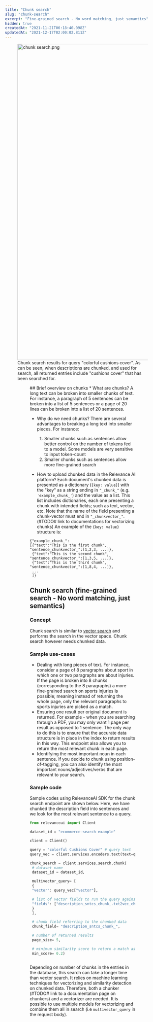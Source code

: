 ```yaml
---
title: "Chunk search"
slug: "chunk-search"
excerpt: "Fine-grained search - No word matching, just semantics"
hidden: true
createdAt: "2021-11-21T06:18:40.098Z"
updatedAt: "2021-12-17T02:00:02.811Z"
---
```

<figure>
<img src="https://files.readme.io/a8efd61-chunk_search.png" width="1026" alt="chunk search.png" />
<figcaption>Chunk search results for query "colorful cushions cover". As can be seen, when descriptions are chunked, and used for search, all returned entries include "cushions cover" that has been searched for.</figcaption>
<figure>
## Brief overview on chunks
* What are chunks?
A long text can be broken into smaller chunks of text. For instance, a paragraph of 5 sentences can be broken into a list of 5 sentences or a page of 20 lines can be broken into a list of 20 sentences.

* Why do we need chunks?
There are several advantages to breaking a long text into smaller pieces. For instance:
    1. Smaller chunks such as sentences allow better control on the number of tokens fed to a model. Some models are very sensitive to input token-count
    2. Smaller chunks such as sentences allow more fine-grained search

* How to upload chunked data in the Relevance AI platform?
Each document's chunked data is presented as a dictionary (`{key: value}`)
with the "key" as a string ending in `"_chunk_"` (e.g. `'example_chunk_'`) and the value as a list. This list includes dictionaries, each one presenting a chunk with intended fields; such as text, vector, etc. Note that the name of the field presenting a chunk-vector must end in `"_chunkvector_"`. (#TODO# link to documentations for vectorizing chunks)
An example of the `{key: value}` structure is:
```
{"example_chunk_":
[{"text":"This is the first chunk", "sentence_chunkvector_":[1,2,3, ...]},
 {"text":"This is the second chunk", "sentence_chunkvector_":[1,3,5, ...]},
 {"text":"This is the third chunk", "sentence_chunkvector_":[1,8,4, ...]},
 ...
 ]}
```

## Chunk search (fine-grained search - No word matching, just semantics)

### Concept
Chunk search is similar to [vector search](https://docs.relevance.ai/docs/pure-word-matching-pure-vector-search-or-combination-of-both) and performs the search in the vector space. Chunk search however needs chunked data.

### Sample use-cases
- Dealing with long pieces of text. For instance, consider a page of 8 paragraphs about sport in which one or two paragraphs are about injuries. If the page is broken into 8 chunks (corresponding to the 8 paragraphs) a more fine-grained search on sports injuries is possible; meaning instead of returning the whole page, only the relevant paragraphs to sports injuries are picked as a match.
 -  Ensuring one result per original document is returned. For example - when you are searching through a PDF, you may only want 1 page per result as opposed to 1 sentence. The only way to do this is to ensure that the accurate data structure is in place in the index to return results in this way. This endpoint also allows you to return the most relevant chunk in each page.
 -  Identifying the most important noun in each sentence. If you decide to chunk using position-of-tagging, you can also identify the most important nouns/adjectives/verbs that are relevant to your search.

### Sample code
Sample codes using RelevanceAI SDK for the chunk search endpoint are shown below. Here, we have chunked the description field into sentences and we look for the most relevant sentence to a query.
```python Python(SDK)
from relevanceai import Client

dataset_id = "ecommerce-search-example"

client = Client()

query = "colorful Cushions Cover" # query text
query_vec = client.services.encoders.text(text=query)

chunk_search = client.services.search.chunk(
 # dataset name
 dataset_id = dataset_id,

 multivector_query= [
 {
 "vector": query_vec["vector"],

 # list of vector fields to run the query against
 "fields": ["description_sntcs_chunk_.txt2vec_chunkvector_"],
 }
 ],

 # chunk field referring to the chunked data
 chunk_field= "description_sntcs_chunk_",

 # number of returned results
 page_size= 5,

 # minimum similarity score to return a match as a result
 min_score= 0.2)
```
```python
```
Depending on number of chunks in the entries in the database, this search can take a longer time than vector search. It relies on machine learning techniques for vectorizing and similarity detection on chunked data. Therefore, both a chunker (#TODO# link to a documentation page on chunkers) and a vectorizer are needed. It is possible to use multiple models for vectorizing and combine them all in search (i.e `multivector_query` in the request body).

